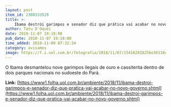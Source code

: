 ```yaml
---
layout: post
item_id: 2380333529
title: >-
    Ibama destrói garimpos e senador diz que prática vai acabar no novo governo
author: Tatu D'Oquei
date: 2018-11-07 19:18:00
pub_date: 2018-11-07 19:18:00
time_added: 2018-11-09 07:32:34
category: avisamos
image: https://f.i.uol.com.br/fotografia/2018/11/07/15416281825be36116e5c9a_1541628182_3x2_rt.jpg
---
```


O Ibama desmantelou nove garimpos ilegais de ouro e cassiterita dentro de dois parques nacionais no sudoeste do Pará.

**Link:** [https://www1.folha.uol.com.br/ambiente/2018/11/ibama-destroi-garimpos-e-senador-diz-que-pratica-vai-acabar-no-novo-governo.shtml](https://www1.folha.uol.com.br/ambiente/2018/11/ibama-destroi-garimpos-e-senador-diz-que-pratica-vai-acabar-no-novo-governo.shtml)

